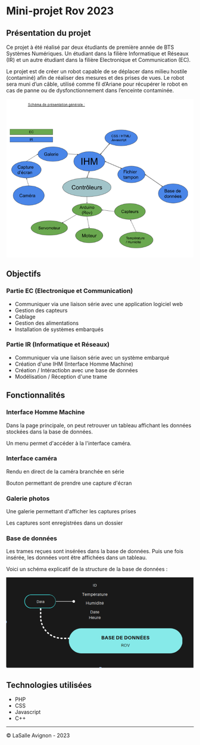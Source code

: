 # Mini-projet Rov 2023

## Présentation du projet

Ce projet à été réalisé par deux étudiants de première année de BTS Systèmes Numériques. Un étudiant dans la filière Informatique et Réseaux (IR) et un autre étudiant dans la filière Electronique et Communication (EC).

Le projet est de créer un robot capable de se déplacer dans milieu hostile (contaminé) afin de réaliser des mesures et des prises de vues. Le robot sera muni d’un câble, utilisé comme fil d’Ariane pour récupérer le robot en cas de panne ou de dysfonctionnement dans l’enceinte contaminée.

![capture](IR/images/Capture.PNG)

## Objectifs

### Partie EC (Electronique et Communication)

- Communiquer via une liaison série avec une application logiciel web
- Gestion des capteurs
- Cablage
- Gestion des alimentations
- Installation de systèmes embarqués

### Partie IR (Informatique et Réseaux)

- Communiquer via une liaison série avec un système embarqué
- Création d'une IHM (Interface Homme Machine)
- Création / Intéractiobn avec une base de données
- Modélisation / Réception d'une trame

## Fonctionnalités

### Interface Homme Machine

Dans la page principale, on peut retrouver un tableau affichant les données stockées dans la base de données.

Un menu permet d'accéder à la l'interface caméra.

### Interface caméra

Rendu en direct de la caméra branchée en série

Bouton permettant de prendre une capture d'écran

### Galerie photos

Une galerie permettant d'afficher les captures prises

Les captures sont enregistrées dans un dossier

### Base de données

Les trames reçues sont insérées dans la base de données. Puis une fois insérée, les données vont être affichées dans un tableau.

Voici un schéma explicatif de la structure de la base de données :

![bdd](IR/images/bdd.png)


## Technologies utilisées

- PHP
- CSS
- Javascript
- C++

---
©️ LaSalle Avignon - 2023

